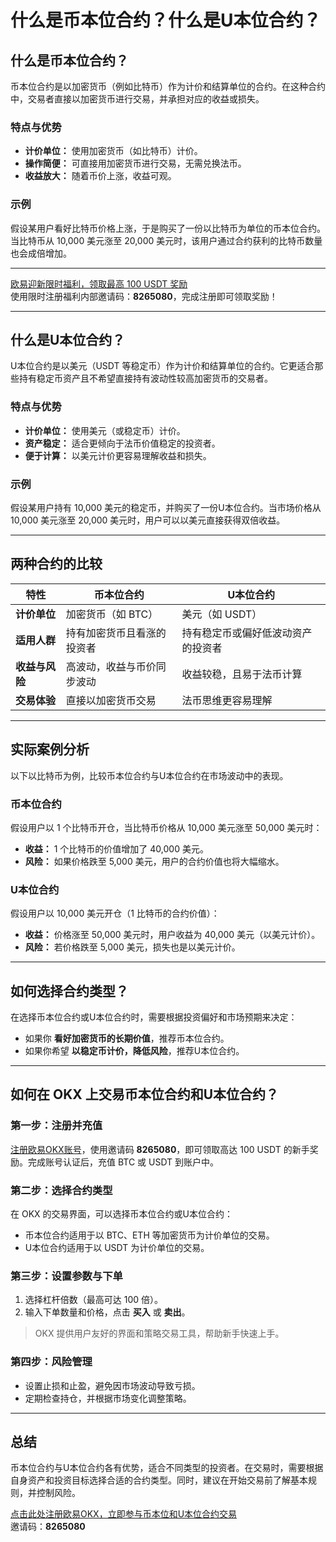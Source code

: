 # 什么是币本位合约？什么是U本位合约？



## 什么是币本位合约？

币本位合约是以加密货币（例如比特币）作为计价和结算单位的合约。在这种合约中，交易者直接以加密货币进行交易，并承担对应的收益或损失。

### 特点与优势

- **计价单位：** 使用加密货币（如比特币）计价。  
- **操作简便：** 可直接用加密货币进行交易，无需兑换法币。  
- **收益放大：** 随着币价上涨，收益可观。

### 示例

假设某用户看好比特币价格上涨，于是购买了一份以比特币为单位的币本位合约。当比特币从 10,000 美元涨至 20,000 美元时，该用户通过合约获利的比特币数量也会成倍增加。

---
[欧易迎新限时福利，领取最高 100 USDT 奖励](https://bit.ly/OKXe)  
使用限时注册福利内部邀请码：**8265080**，完成注册即可领取奖励！

---

## 什么是U本位合约？

U本位合约是以美元（USDT 等稳定币）作为计价和结算单位的合约。它更适合那些持有稳定币资产且不希望直接持有波动性较高加密货币的交易者。

### 特点与优势

- **计价单位：** 使用美元（或稳定币）计价。  
- **资产稳定：** 适合更倾向于法币价值稳定的投资者。  
- **便于计算：** 以美元计价更容易理解收益和损失。

### 示例

假设某用户持有 10,000 美元的稳定币，并购买了一份U本位合约。当市场价格从 10,000 美元涨至 20,000 美元时，用户可以以美元直接获得双倍收益。

---

## 两种合约的比较

| 特性              | 币本位合约                           | U本位合约                           |
|-------------------|--------------------------------------|-------------------------------------|
| **计价单位**      | 加密货币（如 BTC）                   | 美元（如 USDT）                     |
| **适用人群**      | 持有加密货币且看涨的投资者           | 持有稳定币或偏好低波动资产的投资者 |
| **收益与风险**    | 高波动，收益与币价同步波动           | 收益较稳，且易于法币计算            |
| **交易体验**      | 直接以加密货币交易                  | 法币思维更容易理解                  |

---

## 实际案例分析

以下以比特币为例，比较币本位合约与U本位合约在市场波动中的表现。

### 币本位合约

假设用户以 1 个比特币开仓，当比特币价格从 10,000 美元涨至 50,000 美元时：

- **收益：** 1 个比特币的价值增加了 40,000 美元。  
- **风险：** 如果价格跌至 5,000 美元，用户的合约价值也将大幅缩水。

### U本位合约

假设用户以 10,000 美元开仓（1 比特币的合约价值）：

- **收益：** 价格涨至 50,000 美元时，用户收益为 40,000 美元（以美元计价）。  
- **风险：** 若价格跌至 5,000 美元，损失也是以美元计价。

---

## 如何选择合约类型？

在选择币本位合约或U本位合约时，需要根据投资偏好和市场预期来决定：

- 如果你 **看好加密货币的长期价值**，推荐币本位合约。  
- 如果你希望 **以稳定币计价，降低风险**，推荐U本位合约。

---

## 如何在 OKX 上交易币本位合约和U本位合约？

### 第一步：注册并充值

[注册欧易OKX账号](https://bit.ly/OKXe)，使用邀请码 **8265080**，即可领取高达 100 USDT 的新手奖励。完成账号认证后，充值 BTC 或 USDT 到账户中。

### 第二步：选择合约类型

在 OKX 的交易界面，可以选择币本位合约或U本位合约：

- 币本位合约适用于以 BTC、ETH 等加密货币为计价单位的交易。  
- U本位合约适用于以 USDT 为计价单位的交易。

### 第三步：设置参数与下单

1. 选择杠杆倍数（最高可达 100 倍）。  
2. 输入下单数量和价格，点击 **买入** 或 **卖出**。  

> OKX 提供用户友好的界面和策略交易工具，帮助新手快速上手。

### 第四步：风险管理

- 设置止损和止盈，避免因市场波动导致亏损。  
- 定期检查持仓，并根据市场变化调整策略。

---

## 总结

币本位合约与U本位合约各有优势，适合不同类型的投资者。在交易时，需要根据自身资产和投资目标选择合适的合约类型。同时，建议在开始交易前了解基本规则，并控制风险。

[点击此处注册欧易OKX，立即参与币本位和U本位合约交易](https://bit.ly/OKXe)  
邀请码：**8265080**
